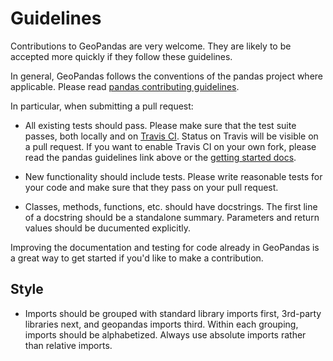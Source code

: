Guidelines
==========

Contributions to GeoPandas are very welcome.  They are likely to
be accepted more quickly if they follow these guidelines.

In general, GeoPandas follows the conventions of the pandas project
where applicable.  Please read [pandas contributing
guidelines](https://github.com/pydata/pandas/blob/master/CONTRIBUTING.md).

In particular, when submitting a pull request:

- All existing tests should pass.  Please make sure that the test
  suite passes, both locally and on
  [Travis CI](https://travis-ci.org/kjordahl/geopandas).  Status on
  Travis will be visible on a pull request.  If you want to enable
  Travis CI on your own fork, please read the pandas guidelines link
  above or the
  [getting started docs](http://about.travis-ci.org/docs/user/getting-started/).

- New functionality should include tests.  Please write reasonable
  tests for your code and make sure that they pass on your pull request.

- Classes, methods, functions, etc. should have docstrings.  The first
  line of a docstring should be a standalone summary.  Parameters and
  return values should be ducumented explicitly.

Improving the documentation and testing for code already in GeoPandas
is a great way to get started if you'd like to make a contribution.

Style
-----

- Imports should be grouped with standard library imports first,
  3rd-party libraries next, and geopandas imports third.  Within each
  grouping, imports should be alphabetized.  Always use absolute
  imports rather than relative imports.
